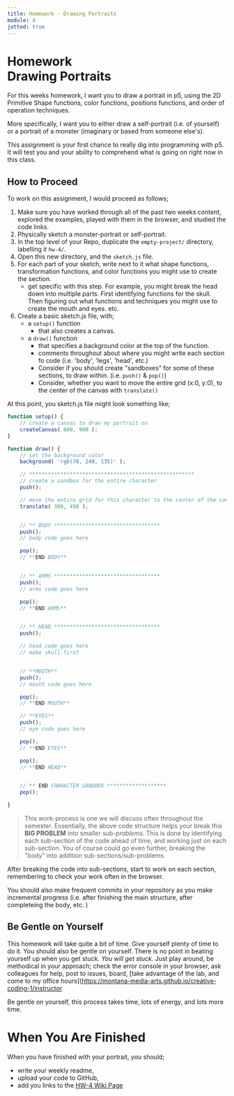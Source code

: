 ```yaml
---
title: Homework - Drawing Portraits
module: 4
jotted: true
---
```


# Homework<br>Drawing Portraits

For this weeks homework, I want you to draw a portrait in p5, using the 2D Primitive Shape functions, color functions, positions functions, and order of operation techniques.

More specifically, I want you to either draw a self-portrait (i.e. of yourself) or a portrait of a monster (imaginary or based from someone else's).

This assignment is your first chance to really dig into programming with p5. It will test you and your ability to comprehend what is going on right now in this class.

## How to Proceed

To work on this assignment, I would proceed as follows;

1. Make sure you have worked through all of the past two weeks content, explored the examples, played with them in the browser, and studied the code links.
2. Physically sketch a monster-portrait or self-portrait.
3. In the top level of your Repo, duplicate the `empty-project/` directory, labelling it `hw-4/`.
4. Open this new directory, and the `sketch.js` file.
5. For each part of your sketch, write next to it what shape functions, transformation functions, and color functions you might use to create the section.
    - get specific with this step. For example, you might break the head down into multiple parts. First identifying functions for the skull. Then figuring out what functions and techniques you might use to create the mouth and eyes. etc.
6. Create a basic sketch.js file, with;
    - a `setup()` function
        - that also creates a canvas.
    - a `draw()` function
        - that specifies a background color at the top of the function.
        - comments throughout about where you might write each section fo code (i.e. 'body', 'legs', 'head', etc.)
        - Consider if you should create "sandboxes" for some of these sections, to draw within. (i.e. `push()` & `pop()`)
        - Consider, whether you want to move the entire grid (x:0, y:0), to the center of the canvas with `translate()`

At this point, you sketch.js file might look something like;

```js
function setup() {
    // create a canvas to draw my portrait on
    createCanvas( 600, 900 );
}

function draw() {
    // set the background color
    background( 'rgb(78, 249, 135)' );

    // *****************************************************
    // create a sandbox for the entire character
    push();

    // move the entire grid for this character to the center of the canvas
    translate( 300, 450 );


    // ** BODY **********************************
    push();
    // body code goes here

    pop();
    // **END BODY**


    // ** ARMS **********************************
    push();
    // arms code goes here

    pop();
    // **END ARMS**


    // ** HEAD **********************************
    push();

    // head code goes here
    // make skull first


    // **MOUTH**
    push();
    // mouth code goes here

    pop();
    // **END MOUTH**

    // **EYES**
    push();
    // eye code goes here

    pop();
    // **END EYES**

    pop();
    // **END HEAD**


    // ** END CHARACTER SANDBOX *******************
    pop();

}
```

> This work-process is one we will discuss often throughout the semester. Essentially, the above code structure helps your break this **BIG PROBLEM** into smaller _sub-problems_. This is done by identifying each sub-section of the code ahead of time, and working just on each sub-section. You of course could go even further, breaking the "body" into addition sub-sections/sub-problems.


After breaking the code into sub-sections, start to work on each section, remembering to check your work often in the browser.

You should also make frequent commits in your repository as you make incremental progress (i.e. after finishing the main structure, after completeing the body, etc. )

## Be Gentle on Yourself

This homework will take quite a bit of time. Give yourself plenty of time to do it. You should also be gentle on yourself. There is no point in beating yourself up when you get stuck. _You will get stuck._ Just play around, be methodical in your approach; check the error console in your browser, ask colleagues for help, post to issues, board, [take advantage of the lab, and come to my office hours](https://montana-media-arts.github.io/creative-coding-1/instructor

Be gentle on yourself, this process takes time, lots of energy, and lots more time.

# When You Are Finished

When you have finished with your portrait, you should;

- write your weekly readme,
- upload your code to GitHub,
- add you links to the [HW-4 Wiki Page](https://github.com/Montana-Media-Arts/120_CreativeCoding_Fall2017/wiki/HW-4)
